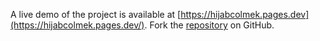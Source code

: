 A live demo of the project is available at [https://hijabcolmek.pages.dev](https://hijabcolmek.pages.dev/).
Fork the [repository](https://github.com/faridfardhane) on GitHub.